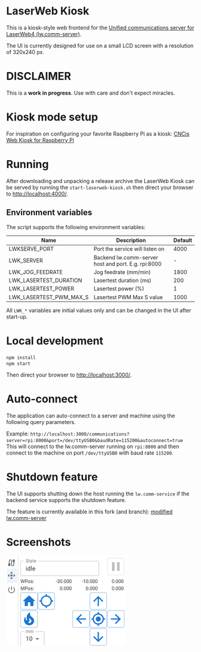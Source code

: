 # LaserWeb Kiosk

This is a kiosk-style web frontend for the [Unified communications server for LaserWeb4 (lw.comm-server)](https://github.com/LaserWeb/lw.comm-server).

The UI is currently designed for use on a small LCD screen with a resolution of 320x240 px.

# DISCLAIMER

This is a __work in progress__. Use with care and don't expect miracles.

# Kiosk mode setup

For inspiration on configuring your favorite Raspberry Pi as a kiosk: [CNCjs Web Kiosk for Raspberry Pi](https://github.com/cncjs/cncjs-pendant-lcd#setup-web-kiosk-wip---subject-to-change)

# Running

After downloading and unpacking a release archive the LaserWeb Kiosk can be served by running the `start-laserweb-kiosk.sh` then direct your browser to [http://localhost:4000/](http://localhost:4000/).

## Environment variables

The script supports the following environment variables:

| Name | Description | Default |
| --- | --- | --- |
| LWKSERVE_PORT | Port the service will listen on | 4000 |
| LWK_SERVER | Backend lw.comm-server host and port. E.g. rpi:8000 | - |
| LWK_JOG_FEEDRATE | Jog feedrate (mm/min) | 1800 |
| LWK_LASERTEST_DURATION | Lasertest duration (ms) | 200 |
| LWK_LASERTEST_POWER | Lasertest power (%) | 1 |
| LWK_LASERTEST_PWM_MAX_S | Lasertest PWM Max S value | 1000 |

All `LWK_*` variables are initial values only and can be changed in the UI after start-up.

# Local development
```
npm install
npm start
```
Then direct your browser to [http://localhost:3000/](http://localhost:3000/).

# Auto-connect

The application can auto-connect to a server and machine using the following query parameters.

Example:
`http://localhost:3000/communications?server=rpi:8000&port=/dev/ttyUSB0&baudRate=115200&autoconnect=true`
This will connect to the lw.comm-server running on `rpi:8000` and then connect to the machine on port `/dev/ttyUSB0` with baud rate `115200`.

# Shutdown feature

The UI supports shutting down the host running the `lw.comm-service` if the backend service supports the shutdown feature.

The feature is currently available in this fork (and branch): [modified lw.comm-server](https://github.com/jarnfast/lw.comm-server/tree/feature/enable-shutdown)

# Screenshots

![laserweb-kiosk-control-320x240.png](https://github.com/jarnfast/laserweb-kiosk/raw/main/media/laserweb-kiosk-control-320x240.png)